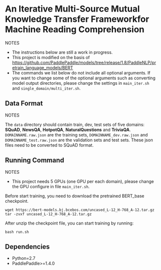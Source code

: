 # An Iterative Multi-Source Mutual Knowledge Transfer Frameworkfor Machine Reading Comprehension
NOTES
* The instructions below are still a work in progress.
* This project is modified on the basis of https://github.com/PaddlePaddle/models/tree/release/1.8/PaddleNLP/pretrain_language_models/BERT
* The commands we list below do not include all optional arguments. 
If you want to change some of the optional arguments such as converting model output directories, please change the settings in ```main_iter.sh``` and ```single_domain/multi_iter.sh```.

## Data Format
NOTES

The ```data``` directory should contain train, dev, test sets of five domains: **SQuAD**, **NewsQA**, **HotpotQA**, **NaturalQuestions** and **TriviaQA**. ```DOMAINNAME.raw.json``` are the training sets, ```DOMAINNAME_dev.raw.json``` and ```DOMAINNAME_test.raw.json``` are the validation sets and test sets. These json files need to be converted to SQuAD format.

## Running Command
NOTES
* This project needs 5 GPUs (one GPU per each domain), please change the GPU configure in file ```main_iter.sh```.
  
Before start training, you need to download the pretrained BERT_base checkpoint.
```
wget https://bert-models.bj.bcebos.com/uncased_L-12_H-768_A-12.tar.gz
tar -zvxf uncased_L-12_H-768_A-12.tar.gz
```
After unzip the checkpoint file, you can start training by running:
```
bash run.sh
```
## Dependencies
* Python=2.7
* PaddlePaddle>=1.4.0
